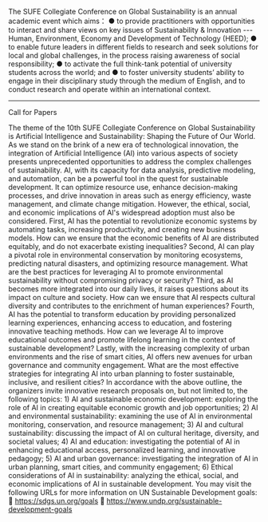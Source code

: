 The SUFE Collegiate Conference on Global Sustainability is an annual academic event which aims： 
● to provide practitioners with opportunities to interact and share views on key issues of Sustainability & Innovation --- Human, Environment, Economy and Development of Technology (HEED); 
● to enable future leaders in different fields to research and seek solutions for local and global challenges, in the process raising awareness of social responsibility; 
● to activate the full think-tank potential of university students across the world; and 
● to foster university students’ ability to engage in their disciplinary study through the medium of English, and to conduct research and operate within an international context.

---

Call for Papers

The theme of the 10th SUFE Collegiate Conference on Global Sustainability is Artificial Intelligence and Sustainability: Shaping the Future of Our World. As we stand on the brink of a new era of technological innovation, the integration of Artificial Intelligence (AI) into various aspects of society presents unprecedented opportunities to address the complex challenges of sustainability. AI, with its capacity for data analysis, predictive modeling, and automation, can be a powerful tool in the quest for sustainable development. It can optimize resource use, enhance decision-making processes, and drive innovation in areas such as energy efficiency, waste management, and climate change mitigation. However, the ethical, social, and economic implications of AI's widespread adoption must also be considered.
First, AI has the potential to revolutionize economic systems by automating tasks, increasing productivity, and creating new business models. How can we ensure that the economic benefits of AI are distributed equitably, and do not exacerbate existing inequalities?
Second, AI can play a pivotal role in environmental conservation by monitoring ecosystems, predicting natural disasters, and optimizing resource management. What are the best practices for leveraging AI to promote environmental sustainability without compromising privacy or security? 
Third, as AI becomes more integrated into our daily lives, it raises questions about its impact on culture and society. How can we ensure that AI respects cultural diversity and contributes to the enrichment of human experiences?
Fourth, AI has the potential to transform education by providing personalized learning experiences, enhancing access to education, and fostering innovative teaching methods. How can we leverage AI to improve educational outcomes and promote lifelong learning in the context of sustainable development?
Lastly, with the increasing complexity of urban environments and the rise of smart cities, AI offers new avenues for urban governance and community engagement. What are the most effective strategies for integrating AI into urban planning to foster sustainable, inclusive, and resilient cities?
In accordance with the above outline, the organizers invite innovative research proposals on, but not limited to, the following topics: 1) AI and sustainable economic development: exploring the role of AI in creating equitable economic growth and job opportunities; 2) AI and environmental sustainability: examining the use of AI in environmental monitoring, conservation, and resource management; 3) AI and cultural sustainability: discussing the impact of AI on cultural heritage, diversity, and societal values; 4) AI and education: investigating the potential of AI in enhancing educational access, personalized learning, and innovative pedagogy; 5) AI and urban governance: investigating the integration of AI in urban planning, smart cities, and community engagement; 6) Ethical considerations of AI in sustainability: analyzing the ethical, social, and economic implications of AI in sustainable development.
You may visit the following URLs for more information on UN Sustainable Development goals:
	https://sdgs.un.org/goals
	https://www.undp.org/sustainable-development-goals

